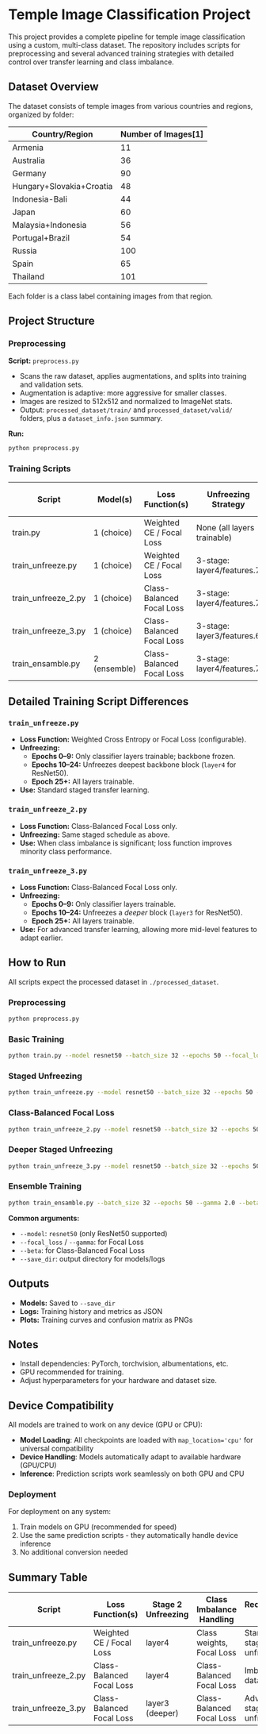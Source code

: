 # Temple Image Classification Project

This project provides a complete pipeline for temple image classification using a custom, multi-class dataset. The repository includes scripts for preprocessing and several advanced training strategies with detailed control over transfer learning and class imbalance.

## Dataset Overview

The dataset consists of temple images from various countries and regions, organized by folder:

| Country/Region                | Number of Images[1] |
|-------------------------------|---------------------|
| Armenia                       | 11                  |
| Australia                     | 36                  |
| Germany                       | 90                  |
| Hungary+Slovakia+Croatia      | 48                  |
| Indonesia-Bali                | 44                  |
| Japan                         | 60                  |
| Malaysia+Indonesia            | 56                  |
| Portugal+Brazil               | 54                  |
| Russia                        | 100                 |
| Spain                         | 65                  |
| Thailand                      | 101                 |

Each folder is a class label containing images from that region.

## Project Structure

### Preprocessing

**Script:** `preprocess.py`

- Scans the raw dataset, applies augmentations, and splits into training and validation sets.
- Augmentation is adaptive: more aggressive for smaller classes.
- Images are resized to 512x512 and normalized to ImageNet stats.
- Output: `processed_dataset/train/` and `processed_dataset/valid/` folders, plus a `dataset_info.json` summary.

**Run:**
```bash
python preprocess.py
```

### Training Scripts

| Script                | Model(s)           | Loss Function(s)             | Unfreezing Strategy           | Class Imbalance Handling           | Notes                        |
|-----------------------|--------------------|------------------------------|-------------------------------|------------------------------------|------------------------------|
| train.py              | 1 (choice)         | Weighted CE / Focal Loss     | None (all layers trainable)   | Class weights, Focal Loss          | Simple baseline              |
| train_unfreeze.py     | 1 (choice)         | Weighted CE / Focal Loss     | 3-stage: layer4/features.7    | Class weights, Focal Loss          | Staged unfreezing            |
| train_unfreeze_2.py   | 1 (choice)         | Class-Balanced Focal Loss    | 3-stage: layer4/features.7    | Class-Balanced Focal Loss          | For imbalanced data          |
| train_unfreeze_3.py   | 1 (choice)         | Class-Balanced Focal Loss    | 3-stage: layer3/features.6    | Class-Balanced Focal Loss          | Deeper staged unfreezing     |
| train_ensamble.py     | 2 (ensemble)       | Class-Balanced Focal Loss    | 3-stage: layer4/features.7    | Class-Balanced Focal Loss          | Ensemble of two models       |

## Detailed Training Script Differences

### `train_unfreeze.py`
- **Loss Function:** Weighted Cross Entropy or Focal Loss (configurable).
- **Unfreezing:**  
  - **Epochs 0–9:** Only classifier layers trainable; backbone frozen.
  - **Epochs 10–24:** Unfreezes deepest backbone block (`layer4` for ResNet50).
  - **Epoch 25+:** All layers trainable.
- **Use:** Standard staged transfer learning.

### `train_unfreeze_2.py`
- **Loss Function:** Class-Balanced Focal Loss only.
- **Unfreezing:** Same staged schedule as above.
- **Use:** When class imbalance is significant; loss function improves minority class performance.

### `train_unfreeze_3.py`
- **Loss Function:** Class-Balanced Focal Loss only.
- **Unfreezing:**  
  - **Epochs 0–9:** Only classifier layers trainable.
  - **Epochs 10–24:** Unfreezes a *deeper* block (`layer3` for ResNet50).
  - **Epoch 25+:** All layers trainable.
- **Use:** For advanced transfer learning, allowing more mid-level features to adapt earlier.

## How to Run

All scripts expect the processed dataset in `./processed_dataset`.

### Preprocessing
```bash
python preprocess.py
```

### Basic Training
```bash
python train.py --model resnet50 --batch_size 32 --epochs 50 --focal_loss --gamma 2.0
```

### Staged Unfreezing
```bash
python train_unfreeze.py --model resnet50 --batch_size 32 --epochs 50 --focal_loss --gamma 2.0
```

### Class-Balanced Focal Loss
```bash
python train_unfreeze_2.py --model resnet50 --batch_size 32 --epochs 50 --gamma 2.0 --beta 0.9999
```

### Deeper Staged Unfreezing
```bash
python train_unfreeze_3.py --model resnet50 --batch_size 32 --epochs 50 --gamma 2.0 --beta 0.9999
```

### Ensemble Training
```bash
python train_ensamble.py --batch_size 32 --epochs 50 --gamma 2.0 --beta 0.9999
```

**Common arguments:**
- `--model`: `resnet50` (only ResNet50 supported)
- `--focal_loss` / `--gamma`: for Focal Loss
- `--beta`: for Class-Balanced Focal Loss
- `--save_dir`: output directory for models/logs

## Outputs

- **Models:** Saved to `--save_dir`
- **Logs:** Training history and metrics as JSON
- **Plots:** Training curves and confusion matrix as PNGs

## Notes

- Install dependencies: PyTorch, torchvision, albumentations, etc.
- GPU recommended for training.
- Adjust hyperparameters for your hardware and dataset size.

## Device Compatibility

All models are trained to work on any device (GPU or CPU):

- **Model Loading**: All checkpoints are loaded with `map_location='cpu'` for universal compatibility
- **Device Handling**: Models automatically adapt to available hardware (GPU/CPU)
- **Inference**: Prediction scripts work seamlessly on both GPU and CPU

### Deployment

For deployment on any system:
1. Train models on GPU (recommended for speed)
2. Use the same prediction scripts - they automatically handle device inference
3. No additional conversion needed

## Summary Table

| Script                | Loss Function(s)           | Stage 2 Unfreezing         | Class Imbalance Handling     | Recommended Use                  |
|-----------------------|---------------------------|----------------------------|-----------------------------|----------------------------------|
| train_unfreeze.py     | Weighted CE / Focal Loss  | layer4                     | Class weights, Focal Loss   | Standard staged unfreezing       |
| train_unfreeze_2.py   | Class-Balanced Focal Loss | layer4                     | Class-Balanced Focal Loss   | Imbalanced data                  |
| train_unfreeze_3.py   | Class-Balanced Focal Loss | layer3 (deeper)            | Class-Balanced Focal Loss   | Advanced staged unfreezing       |
